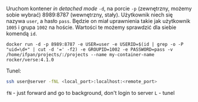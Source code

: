 Uruchom kontener _in detached mode_ `-d`, na porcie `-p` (zewnętrzny, możemy sobie wybrać) 8989:8787 (wewnętrzny, stały). Użytkownik niech się nazywa `user`, a hasło `pass`. Będzie on miał uprawnienia takie jak użytkownik `1005` i grupa `1002` na hoście. Wartości te możemy sprawdzić dla siebie komendą `id`.

```docker run -d -p 8989:8787 -e USER=user -e USERID=$(id | grep -o -P "uid=\d+" | cut -d '=' -f2) -e GROUPID=1002 -e PASSWORD=pass -v /home/ifpan/projects/:/projects --name my-container-name rocker/verse:4.1.0```

Tunel:

```bash
ssh user@server -fNL <local_port>:localhost:<remote_port>
```
`fN` - just forward and go to background, don't login to server
`L` - tunel

